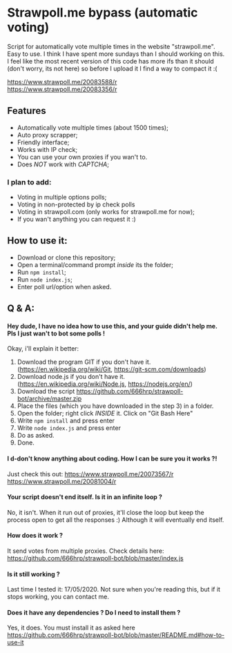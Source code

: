 # Strawpoll.me bypass (automatic voting)
Script for automatically vote multiple times in the website "strawpoll.me". Easy to use. 
I think I have spent more sundays than I should working on this. I feel like the most recent version of this code has more ifs than it should (don't worry, its not here) so before I upload it I find a way to compact it :(

https://www.strawpoll.me/20083588/r                https://www.strawpoll.me/20083356/r

## Features
- Automatically vote multiple times (about 1500 times);
- Auto proxy scrapper;
- Friendly interface;
- Works with IP check;
- You can use your own proxies if you wan't to.
- Does *NOT* work with _CAPTCHA_;

### I plan to add:
- Voting in multiple options polls;
- Voting in non-protected by ip check polls
- Voting in strawpoll.com (only works for strawpoll.me for now);
- If you wan't anything you can request it :)



## How to use it:
- Download or clone this repository;
- Open a terminal/command prompt *inside* its the folder;
- Run ```npm install```;
- Run ```node index.js```;
- Enter poll url/option when asked.

## Q & A:





#### Hey dude, I have no idea how to use this, and your guide didn't help me. Pls I just wan't to bot some polls !
Okay, i'll explain it better:

1. Download the program GIT if you don't have it. (https://en.wikipedia.org/wiki/Git, https://git-scm.com/downloads)
2. Download node.js if you don't have it. (https://en.wikipedia.org/wiki/Node.js, https://nodejs.org/en/)
3. Download the script https://github.com/666hrp/strawpoll-bot/archive/master.zip
4. Place the files (which you have downloaded in the step 3) in a folder.
5. Open the folder; right click _INSIDE_ it. Click on "Git Bash Here"
6. Write ```npm install``` and press enter
7. Write ```node index.js``` and press enter
8. Do as asked.
9. Done.


#### I d-don't know anything about coding. How I can be sure you it works ?!
Just check this out: https://www.strawpoll.me/20073567/r https://www.strawpoll.me/20081004/r

#### Your script doesn't end itself. Is it in an infinite loop ?
No, it isn't. When it run out of proxies, it'll close the loop but keep the process open to get all the responses :)
Although it will eventually end itself.

#### How does it work ?
It send votes from multiple proxies. Check details here: https://github.com/666hrp/strawpoll-bot/blob/master/index.js

#### Is it still working ?
Last time I tested it: 17/05/2020. Not sure when you're reading this, but if it stops working, you can contact me.

#### Does it have any dependencies ? Do I need to install them ?
Yes, it does. You must install it as asked here https://github.com/666hrp/strawpoll-bot/blob/master/README.md#how-to-use-it
